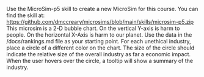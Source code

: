 Use the MicroSim-p5 skill to create a new MicroSim for this course.  You 
can find the skill at:  
https://github.com/dmccreary/microsims/blob/main/skills/microsim-p5.zip This
 microsim is a 2-D bubble chart.  On the vertical Y-axis is harm to people. 
 On the horizontal X-Axis is harm to our planet.  Use the data in the 
/docs/rankings.md file as your starting point.  For each unethical industry,
 place a circle of a different color on the chart.  The size of the circle 
should indicate the relative size of the overall industry as far a economic 
impact.  When the user hovers over the circle, a tooltip will show a summary
 of the industry. 